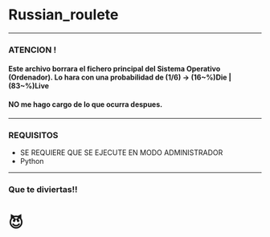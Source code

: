 # Russian_roulete
-------------------------------------------------------

### ATENCION !
#### Este archivo borrara el fichero principal del Sistema Operativo (Ordenador). Lo hara con una probabilidad de (1/6) -> (16~%)Die | (83~%)Live
#### NO me hago cargo de lo que ocurra despues.

-------------------------------------------------------

### REQUISITOS

- SE REQUIERE QUE SE EJECUTE EN MODO ADMINISTRADOR
- Python
-------------------------------------------------------

### Que te diviertas!! 
# 😈
